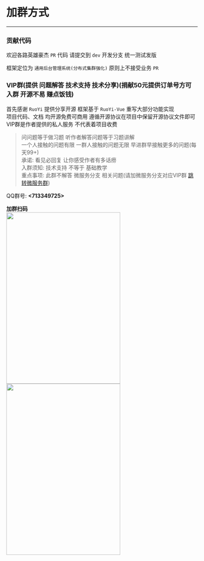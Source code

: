# 加群方式
- - -
### 贡献代码

欢迎各路英雄豪杰 `PR` 代码 请提交到 `dev` 开发分支 统一测试发版

框架定位为 `通用后台管理系统(分布式集群强化)` 原则上不接受业务 `PR`

### VIP群(提供 问题解答 技术支持 技术分享)(捐献50元提供订单号方可入群 开源不易 赚点饭钱)

首先感谢 `RuoYi` 提供分享开源 框架基于 `RuoYi-Vue` 重写大部分功能实现<br>
项目代码、文档 均开源免费可商用 遵循开源协议在项目中保留开源协议文件即可<br>
VIP群是作者提供的私人服务 不代表着项目收费

> 问问题等于做习题 听作者解答问题等于习题讲解<br>
> 一个人接触的问题有限 一群人接触的问题无限 早进群早接触更多的问题(每天99+)<br>
> 承诺: 看见必回复 让你感受作者有多话痨<br>
> 入群须知: 技术支持 不等于 基础教学<br>
> 重点事项: 此群不解答 微服务分支 相关问题(请加微服务分支对应VIP群 [跳转微服务群](https://gitee.com/JavaLionLi/RuoYi-Cloud-Plus/wikis/pages?sort_id=5303321&doc_id=2056143))

QQ群号: **<713349725>**

**加群扫码**<br>
<img src="https://foruda.gitee.com/images/1664426156617067495/e8937148_1766278.jpeg" width="300px" height="450px" /><img src="https://foruda.gitee.com/images/1664426221966906609/3eabec88_1766278.jpeg" width="300px" height="450px" />

